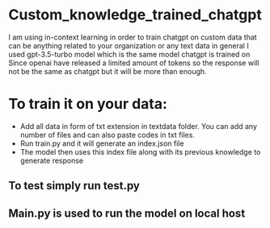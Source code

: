 # Custom_knowledge_trained_chatgpt

I am using in-context learning in order to train chatgpt on custom data that can be anything related to your organization or any text data in general
I used gpt-3.5-turbo model which is the same model chatgpt is trained on
Since openai have released a limited amount of tokens so the response will not be the same as chatgpt but it will be more than enough.

# To train it on your data:
* Add all data in form of txt extension in textdata folder. You can add any number of files and can also paste codes in txt files.
* Run train.py and it will generate an index.json file
* The model then uses this index file along with its previous knowledge to generate response

## To test simply run test.py

## Main.py is used to run the model on local host



